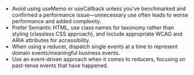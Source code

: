 - Avoid using useMemo or useCallback unless you've benchmarked and confirmed a performance issue—unnecessary use often leads to worse performance and added complexity.
- Prefer Semantic HTML, use class names for taxonomy rather than styling (classless CSS approach), and include appropriate WCAG and ARIA attributes for accessibility.
- When using a reducer, dispatch single events at a time to represent domain events/meaningful business events.
- Use an event-driven approach when it comes to reducers, focusing on past-tense events that have happened.